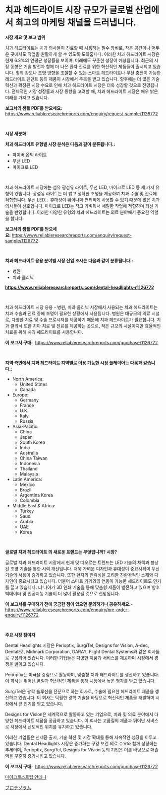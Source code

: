 <p><h1>치과 헤드라이트 시장 규모가 글로벌 산업에서 최고의 마케팅 채널을 드러냅니다.</h1></p><p><strong>시장 개요 및 보고 범위</strong></p>
<p><p>치과 헤드라이트는 치과 의사들이 진료할 때 사용하는 필수 장비로, 작은 공간이나 어두운 곳에서도 작업을 원활하게 할 수 있도록 도와줍니다. 이러한 치과 헤드라이트 시장은 현재 6.3%의 연평균 성장률을 보이며, 미래에도 꾸준한 성장이 예상됩니다. 최근의 시장 동향은 기술 발전과 함께 더 나은 환자 진료를 위한 혁신적인 제품들이 출시되고 있습니다. 빛의 강도나 조명 방향을 조절할 수 있는 스마트 헤드라이트나 무선 충전이 가능한 레드라이트 펜던트 등의 제품이 시장에서 주목을 받고 있습니다. 향후에는 더 많은 기술 혁신과 확장된 시장 수요로 인해 치과 헤드라이트 시장은 더욱 성장할 것으로 전망됩니다. 전체적인 시장 성장률과 시장 동향을 고려할 때, 치과 헤드라이트 시장은 매우 밝은 미래를 가지고 있습니다.</p></p>
<p><strong>보고서의 샘플 PDF를 받으세요:</strong> <a href="https://www.reliableresearchreports.com/enquiry/request-sample/1126772">https://www.reliableresearchreports.com/enquiry/request-sample/1126772</a></p>
<p>&nbsp;</p>
<p><strong>시장 세분화</strong></p>
<p><strong>치과 헤드라이트 유형별 시장 분석은 다음과 같이 분류됩니다.:</strong></p>
<p><ul><li>파이버 옵틱 라이트</li><li>무선 LED</li><li>마이크로 LED</li></ul></p>
<p>&nbsp;</p>
<p><p>치과 헤드라이트 시장에는 섬유 광섬유 라이트, 무선 LED, 마이크로 LED 등 세 가지 유형이 있습니다. 광섬유 라이트는 더 밝고 정확한 조명을 제공하여 치과 수술 및 진료에 적합합니다. 무선 LED는 휴대성이 뛰어나며 편리하게 사용할 수 있기 때문에 많은 치과 의사들이 선호합니다. 마이크로 LED는 작고 가벼워서 세밀한 작업에 적합하며 최신 기술을 반영합니다. 이러한 다양한 유형의 치과 헤드라이트는 의료 분야에서 중요한 역할을 합니다.</p></p>
<p><strong>보고서의 샘플 PDF를 받으세요:</strong>&nbsp;<a href="https://www.reliableresearchreports.com/enquiry/request-sample/1126772">https://www.reliableresearchreports.com/enquiry/request-sample/1126772</a></p>
<p>&nbsp;</p>
<p><strong> 치과 헤드라이트 응용 분야별 시장 산업 조사는 다음과 같이 분류됩니다.:</strong></p>
<p><ul><li>병원</li><li>치과 클리닉</li></ul></p>
<p><strong><a href="https://www.reliableresearchreports.com/dental-headlights-r1126772">https://www.reliableresearchreports.com/dental-headlights-r1126772</a></strong></p>
<p>&nbsp;</p>
<p><p>치과 헤드라이트 시장 응용 - 병원, 치과 클리닉 시장에서 사용되는 치과 헤드라이트는 치과 수술과 진료 중에 조명이 필요한 상황에서 사용됩니다. 병원은 대규모의 의료 시설로, 다양한 치료 및 수술 프로시저를 제공하기 때문에 치과 헤드라이트가 필요합니다. 치과 클리닉 또한 치아 치료 및 진료를 제공하는 곳으로, 작은 규모의 시설이지만 효율적인 치료를 위해 치과 헤드라이트를 사용합니다.</p></p>
<p><strong>이 보고서 구매:</strong>&nbsp; <a href="https://www.reliableresearchreports.com/purchase/1126772">https://www.reliableresearchreports.com/purchase/1126772</a></p>
<p>&nbsp;</p>
<p><strong>지역 측면에서 치과 헤드라이트 지역별로 이용 가능한 시장 플레이어는 다음과 같습니다.:</strong></p>
<p><ul>
    <li>
        North America:
        <ul>
            <li>United States</li>
            <li>Canada</li>
        </ul>
    </li>
    <li>
        Europe:
        <ul>
            <li>Germany</li>
            <li>France</li>
            <li>U.K.</li>
            <li>Italy</li>
            <li>Russia</li>
        </ul>
    </li>
    <li>
        Asia-Pacific:
        <ul>
            <li>China</li>
            <li>Japan</li>
            <li>South Korea</li>
            <li>India</li>
            <li>Australia</li>
            <li>China Taiwan</li>
            <li>Indonesia</li>
            <li>Thailand</li>
            <li>Malaysia</li>
        </ul>
    </li>
    <li>
        Latin America:
        <ul>
            <li>Mexico</li>
            <li>Brazil</li>
            <li>Argentina Korea</li>
            <li>Colombia</li>
        </ul>
    </li>
    <li>
        Middle East & Africa:
        <ul>
            <li>Turkey</li>
            <li>Saudi</li>
            <li>Arabia</li>
            <li>UAE</li>
            <li>Korea</li>
        </ul>
    </li>
    </ul></p>
<p>&nbsp;</p>
<p><strong>글로벌 치과 헤드라이트 의 새로운 트렌드는 무엇입니까? 시장?</strong></p>
<p><p>글로벌 치과 헤드라이트 시장에서 현재 및 떠오르는 트렌드는 LED 기술의 채택과 향상된 조명 기술을 통한 시력 개선입니다. 더욱 가벼운 디자인과 휴대성이 중요시되며 무선 기술의 사용이 증가하고 있습니다. 또한 환자의 안락성을 고려한 친환경적인 소재와 디자인이 중요시되고 있습니다. 더불어 스마트 기기와의 연동이 가능한 헤드라이트도 인기를 끌고 있습니다. 더 나아가 3D 인쇄 기술을 통해 맞춤형 제품이 발전하고 있으며 향후 빅데이터 및 인공지능 기술이 더 많이 활용될 것으로 전망됩니다.</p></p>
<p><strong>이 보고서를 구매하기 전에 궁금한 점이 있으면 문의하거나 공유하세요.</strong>- <a href="https://www.reliableresearchreports.com/enquiry/pre-order-enquiry/1126772">https://www.reliableresearchreports.com/enquiry/pre-order-enquiry/1126772</a></p>
<p>&nbsp;</p>
<p><strong>주요 시장 참여자</strong></p>
<p><p>Dental Headlights 시장은 Perioptix, SurgiTel, Designs for Vision, A-dec, DentalEZ, Midmark Corporation, DARAY, Flight Dental Systems와 같은 회사들로 구성되어 있습니다. 이러한 기업들은 다양한 제품과 서비스를 제공하며 시장에서 경쟁을 벌이고 있습니다.</p><p>Perioptix는 미국을 중심으로 활동하며, 맞춤형 치과 헤드라이트를 생산하고 있습니다. 이 회사는 뛰어난 품질과 혁신적인 제품을 통해 시장에서 높은 평가를 받고 있습니다. </p><p>SurgiTel은 광학 솔루션을 전문으로 하는 회사로, 수술에 필요한 헤드라이트 제품을 생산하고 있습니다. 이 회사는 탁월한 광학 기술을 바탕으로 혁신적인 제품을 개발하며 시장에서 큰 인기를 얻고 있습니다.</p><p>Designs for Vision은 세계적으로 활동하고 있는 기업으로, 치과 및 의료 분야에서 다양한 헤드라이트 제품을 공급하고 있습니다. 이 회사는 고품질의 제품과 뛰어난 서비스로 시장에서 선도적인 위치를 유지하고 있습니다.</p><p>이러한 기업들은 신제품 출시, 기술 혁신 및 시장 확대를 통해 지속적인 성장을 이루고 있습니다. Dental Headlights 시장은 증가하는 구강 보건 의료 수요와 함께 성장하는 추세이며, Perioptix, SurgiTel, Designs for Vision 등의 기업은 이를 바탕으로 매출액을 꾸준히 증가시키고 있습니다.</p></p>
<p><strong>이 보고서 구매:</strong>&nbsp;&nbsp;<a href="https://www.reliableresearchreports.com/purchase/1126772">https://www.reliableresearchreports.com/purchase/1126772</a></p>
<p><p><a href="https://github.com/xvz497517413/Market-Research-Report-List-1/blob/main/762293924616.md">마이크로스트립 안테나</a></p><p><a href="https://github.com/ReyesKohler20231/Market-Research-Report-List-1/blob/main/492750526549.md">ブロチゾラム</a></p></p>